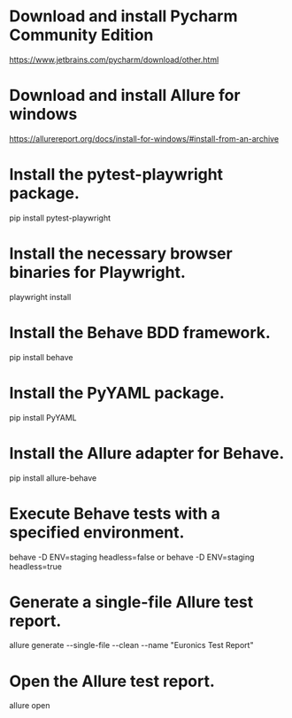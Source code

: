 # Download and install Pycharm Community Edition

https://www.jetbrains.com/pycharm/download/other.html

# Download and install Allure for windows

https://allurereport.org/docs/install-for-windows/#install-from-an-archive

# Install the pytest-playwright package.

pip install pytest-playwright

# Install the necessary browser binaries for Playwright.

playwright install

# Install the Behave BDD framework.

pip install behave

# Install the PyYAML package.

pip install PyYAML

# Install the Allure adapter for Behave.

pip install allure-behave

# Execute Behave tests with a specified environment.

behave -D ENV=staging headless=false
or
behave -D ENV=staging headless=true

# Generate a single-file Allure test report.

allure generate --single-file --clean --name "Euronics Test Report"

# Open the Allure test report.

allure open
